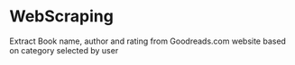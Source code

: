 # WebScraping
Extract Book name, author and rating from Goodreads.com website based on category selected by user
